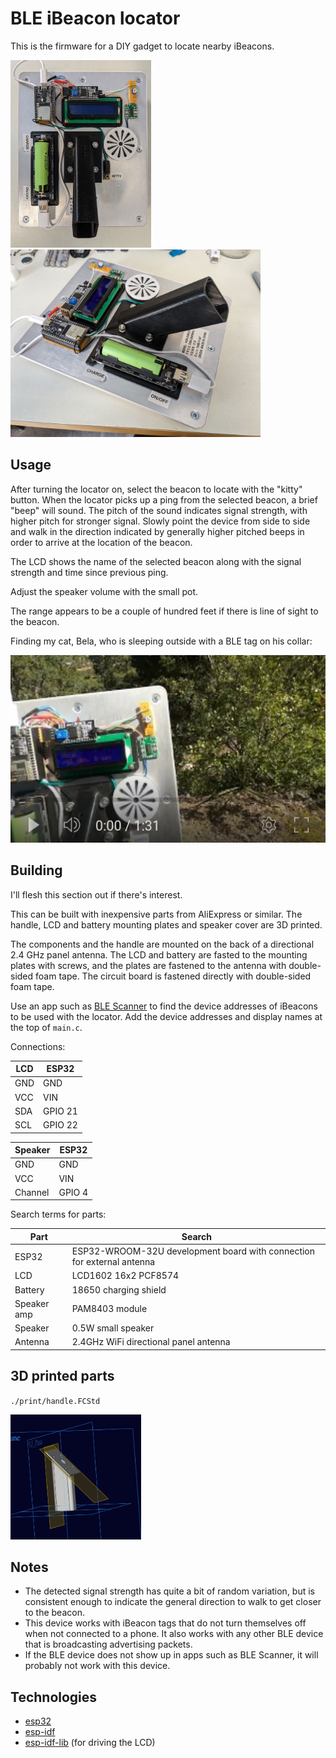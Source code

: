 # BLE iBeacon locator

This is the firmware for a DIY gadget to locate nearby iBeacons.

<p float="left">
<img src="assets/ble-locator-1.jpg" height=300 alt="Locator 1" />
<img src="assets/ble-locator-2.jpg" height=300 alt="Locator 2" />
</p>

## Usage

After turning the locator on, select the beacon to locate with the "kitty" button. When the locator picks up a ping from the selected beacon, a brief "beep" will sound. The pitch of the sound indicates signal strength, with higher pitch for stronger signal. Slowly point the device from side to side and walk in the direction indicated by generally higher pitched beeps in order to arrive at the location of the beacon.

The LCD shows the name of the selected beacon along with the signal strength and time since previous ping.

Adjust the speaker volume with the small pot.

The range appears to be a couple of hundred feet if there is line of sight to the beacon.

Finding my cat, Bela, who is sleeping outside with a BLE tag on his collar:

<p float="left">
<a href="https://youtu.be/n8z9IQo4tqQ">
<img src="assets/youtube-ble-locator.png" height=300 alt="Locator 3" />
</a>

## Building

I'll flesh this section out if there's interest.

This can be built with inexpensive parts from AliExpress or similar. The handle, LCD and battery mounting plates and speaker cover are 3D printed.

The components and the handle are mounted on the back of a directional 2.4 GHz panel antenna. The LCD and battery are fasted to the mounting plates with screws, and the plates are fastened to the antenna with double-sided foam tape. The circuit board is fastened directly with double-sided foam tape. 

Use an app such as [BLE Scanner](https://play.google.com/store/apps/details?id=com.macdom.ble.blescanner&hl=en_US&gl=US&pli=1) to find the device addresses of iBeacons to be used with the locator. Add the device addresses and display names at the top of `main.c`. 

Connections:

| LCD   | ESP32     |
|-------|-----------|
| GND   | GND       |
| VCC   | VIN       |
| SDA   | GPIO 21   |
| SCL   | GPIO 22   |

| Speaker | ESP32  |
|---------|--------|
| GND     | GND    |
| VCC     | VIN    |
| Channel | GPIO 4 |

Search terms for parts:

| Part        | Search                                                                 |
|-------------|------------------------------------------------------------------------|
| ESP32       | ESP32-WROOM-32U development board with connection for external antenna |
| LCD         | LCD1602 16x2 PCF8574                                                   |
| Battery     | 18650 charging shield                                                  |
| Speaker amp | PAM8403 module                                                         |
| Speaker     | 0.5W small speaker                                                     |
| Antenna     | 2.4GHz WiFi directional panel antenna                                  |

## 3D printed parts

`./print/handle.FCStd`
<p>
<img src="assets/handle.png" height="200" alt="Antenna Handle" />
</p>

## Notes

- The detected signal strength has quite a bit of random variation, but is consistent enough to indicate the general direction to walk to get closer to the beacon.
- This device works with iBeacon tags that do not turn themselves off when not connected to a phone. It also works with any other BLE device that is broadcasting advertising packets.
- If the BLE device does not show up in apps such as BLE Scanner, it will probably not work with this device.

## Technologies

- [esp32](https://www.espressif.com/en/products/socs/esp32)
- [esp-idf](https://github.com/espressif/esp-idf)
- [esp-idf-lib](https://github.com/UncleRus/esp-idf-lib) (for driving the LCD)
